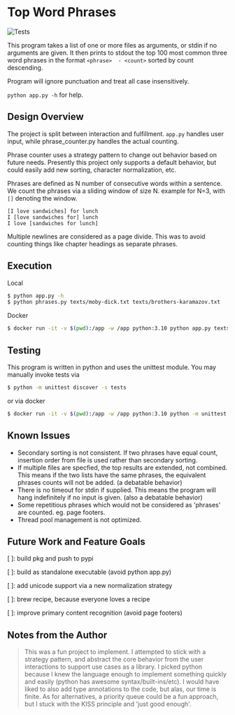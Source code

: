 # Top Word Phrases

![Tests](https://github.com/tylerhjones/phrase_counter/actions/workflows/test.yaml/badge.svg)

This program takes a list of one or more files as arguments, or stdin if no arguments are given.
It then prints to stdout the top 100 most common three word phrases in the format `<phrase>  - <count>` sorted by count descending.

Program will ignore punctuation and treat all case insensitively.

`python app.py -h` for help.

## Design Overview

The project is split between interaction and fulfillment. `app.py` handles user input, while phrase_counter.py handles the actual counting.

Phrase counter uses a strategy pattern to change out behavior based on future needs. Presently this project only supports a default behavior, but could easily add new sorting, character normalization, etc.

Phrases are defined as N number of consecutive words within a sentence.
We count the phrases via a sliding window of size N. example for N=3, with `[]` denoting the window.
```
[I love sandwiches] for lunch
I [love sandwiches for] lunch
I love [sandwiches for lunch]
```

Multiple newlines are considered as a page divide. This was to avoid counting things like chapter headings as separate phrases.

## Execution

Local
```bash
$ python app.py -h
$ python phrases.py texts/moby-dick.txt texts/brothers-karamazov.txt
```

Docker
```bash
$ docker run -it -v $(pwd):/app -w /app python:3.10 python app.py texts/moby-dick.txt texts/brothers-karamazov.txt
```

## Testing

This program is written in python and uses the unittest module. You may manually invoke tests via
```bash
$ python -m unittest discover -s tests
```
or via docker
```bash
$ docker run -it -v $(pwd):/app -w /app python:3.10 python -m unittest discover -s tests
```

## Known Issues
- Secondary sorting is not consistent. If two phrases have equal count, insertion order from file is used rather than secondary sorting.
- If multiple files are specfied, the top results are extended, not combined. This means if the two lists have the same phrases, the equivalent phrases counts will not be added. (a debatable behavior)
- There is no timeout for stdin if supplied. This means the program will hang indefinitely if no input is given. (also a debatable behavior)
- Some repetitious phrases which would not be considered as 'phrases' are counted. eg. page footers.
- Thread pool management is not optimized.

## Future Work and Feature Goals
[ ]: build pkg and push to pypi

[ ]: build as standalone executable (avoid python app.py)

[ ]: add unicode support via a new normalization strategy

[ ]: brew recipe, because everyone loves a recipe

[ ]: improve primary content recognition (avoid page footers)


## Notes from the Author

>This was a fun project to implement. I attempted to stick with a strategy pattern, and abstract the core behavior from the user interactions to support use cases as a library. I picked python because I knew the language enough to implement something quickly and easily (python has awesome syntax/built-ins/etc). I would have liked to also add type annotations to the code, but alas, our time is finite. As for alternatives, a priority queue could be a fun approach, but I stuck with the KISS principle and 'just good enough'.
